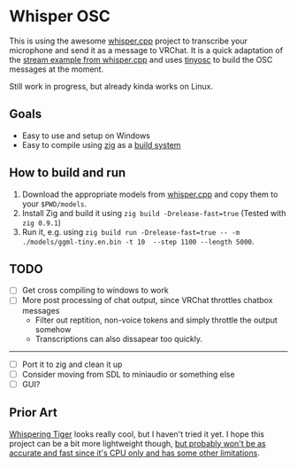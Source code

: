 Whisper OSC
===========

This is using the awesome [whisper.cpp](https://github.com/ggerganov/whisper.cpp) project to transcribe your microphone and send it as a message to VRChat.
It is a quick adaptation of the [stream example from whisper.cpp](https://github.com/ggerganov/whisper.cpp/tree/master/examples/stream) and uses [tinyosc](https://github.com/mhroth/tinyosc) to build the OSC messages at the moment.

Still work in progress, but already kinda works on Linux.

## Goals

- Easy to use and setup on Windows
- Easy to compile using [zig](https://ziglang.org/) as a [build system](https://kristoff.it/blog/maintain-it-with-zig/)

## How to build and run

1. Download the appropriate models from [whisper.cpp](https://github.com/ggerganov/whisper.cpp/tree/master/models) and copy them to your `$PWD/models`.
2. Install Zig and build it using `zig build -Drelease-fast=true` (Tested with `zig 0.9.1`)
3. Run it, e.g. using `zig build run -Drelease-fast=true -- -m ./models/ggml-tiny.en.bin -t 10 
--step 1100 --length 5000`.

## TODO

- [ ] Get cross compiling to windows to work
- [ ] More post processing of chat output, since VRChat throttles chatbox messages
  - Filter out reptition, non-voice tokens and simply throttle the output somehow
  - Transcriptions can also dissapear too quickly.

----

- [ ] Port it to zig and clean it up
- [ ] Consider moving from SDL to miniaudio or something else
- [ ] GUI?

## Prior Art

[Whispering Tiger](https://github.com/Sharrnah/whispering) looks really cool, but I haven't tried it yet.
I hope this project can be a bit more lightweight though, [but probably won't be as accurate and fast since it's CPU only and has some other limitations](https://github.com/ggerganov/whisper.cpp#limitations).
